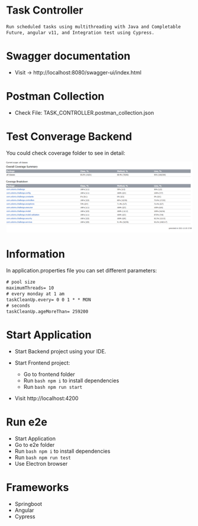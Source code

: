 # Task Controller

	Run scheduled tasks using multithreading with Java and Completable Future, angular v11, and Integration test using Cypress.

# Swagger documentation

- Visit -> http://localhost:8080/swagger-ui/index.html

# Postman Collection

- Check File: TASK_CONTROLLER.postman_collection.json

# Test Converage Backend

You could check coverage folder to see in detail:

![img.png](img.png)

# Information

In application.properties file you can set different parameters:

```properties
# pool size
maximumThreads= 10
# every monday at 1 am
taskCleanUp.every= 0 0 1 * * MON
# seconds
taskCleanUp.ageMoreThan= 259200

```

# Start Application

- Start Backend project using your IDE.

- Start Frontend project:
  - Go to frontend folder
  - Run `bash npm i` to install dependencies
  - Run `bash npm run start`
- Visit http://localhost:4200

# Run e2e

- Start Application
- Go to e2e folder
- Run `bash npm i` to install dependencies
- Run `bash npm run test`
- Use Electron browser


# Frameworks

- Springboot
- Angular
- Cypress